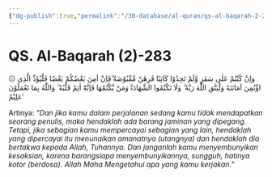 ```yaml
---
{"dg-publish":true,"permalink":"/30-database/al-quran/qs-al-baqarah-2-283/"}
---
```



# QS. Al-Baqarah (2)-283
۞ وَاِنْ كُنْتُمْ عَلٰى سَفَرٍ وَّلَمْ تَجِدُوْا كَاتِبًا فَرِهٰنٌ مَّقْبُوْضَةٌ  ۗفَاِنْ اَمِنَ بَعْضُكُمْ بَعْضًا فَلْيُؤَدِّ الَّذِى اؤْتُمِنَ اَمَانَتَهٗ وَلْيَتَّقِ اللّٰهَ رَبَّهٗ ۗ وَلَا تَكْتُمُوا الشَّهَادَةَۗ وَمَنْ يَّكْتُمْهَا فَاِنَّهٗٓ اٰثِمٌ قَلْبُهٗ ۗ وَاللّٰهُ بِمَا تَعْمَلُوْنَ عَلِيْمٌ ࣖ

Artinya: *"Dan jika kamu dalam perjalanan sedang kamu tidak mendapatkan seorang penulis, maka hendaklah ada barang jaminan yang dipegang. Tetapi, jika sebagian kamu mempercayai sebagian yang lain, hendaklah yang dipercayai itu menunaikan amanatnya (utangnya) dan hendaklah dia bertakwa kepada Allah, Tuhannya. Dan janganlah kamu menyembunyikan kesaksian, karena barangsiapa menyembunyikannya, sungguh, hatinya kotor (berdosa). Allah Maha Mengetahui apa yang kamu kerjakan."*
